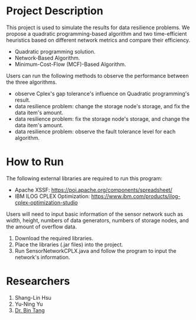 # Project Description
This project is used to simulate the results for data resilience problems.
We propose a quadratic programming-based algorithm and two time-efficient heuristics based on different network metrics and compare their efficiency.
- Quadratic programming solution.
- Network-Based Algorithm.
- Minimum-Cost-Flow (MCF)-Based Algorithm.

Users can run the following methods to observe the performance between the three algorithms.
- observe Cplex's gap tolerance's influence on Quadratic programming's result.
- data resilience problem: change the storage node's storage, and fix the data item's amount.
- data resilience problem: fix the storage node's storage, and change the data item's amount.
- data resilience problem: observe the fault tolerance level for each algorithm.

# How to Run
The following external libraries are required to run this program:
- Apache XSSF: https://poi.apache.org/components/spreadsheet/
- IBM ILOG CPLEX Optimization: https://www.ibm.com/products/ilog-cplex-optimization-studio

Users will need to input basic information of the sensor network such as width, height, numbers of data generators, numbers of storage nodes, and the amount of overflow data.

1. Download the required libraries.
2. Place the libraries (.jar files) into the project.
3. Run SensorNetworkCPLX.java and follow the program to input the network's information.

# Researchers
1. Shang-Lin Hsu
2. Yu-Ning Yu
3. <a href="http://csc.csudh.edu/btang/"> Dr. Bin Tang </a>
